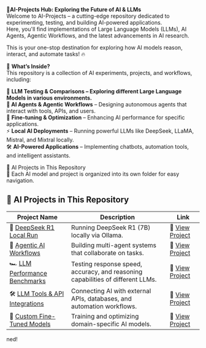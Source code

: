 🚀**AI-Projects Hub: Exploring the Future of AI & LLMs**  
Welcome to AI-Projects – a cutting-edge repository dedicated to experimenting, testing, and building AI-powered applications.  
Here, you'll find implementations of Large Language Models (LLMs), AI Agents, Agentic Workflows, and the latest advancements in AI research.  

This is your one-stop destination for exploring how AI models reason, interact, and automate tasks! 🔥  

📌 **What’s Inside?**  
This repository is a collection of AI experiments, projects, and workflows, including:  

🧠 **LLM Testing & Comparisons **– Exploring different Large Language Models in various environments.  
🤖** AI Agents & Agentic Workflows** – Designing autonomous agents that interact with tools, APIs, and users.  
🚀 **Fine-tuning & Optimization** – Enhancing AI performance for specific applications.  
⚡ **Local AI Deployments** – Running powerful LLMs like DeepSeek, LLaMA, Mistral, and Mixtral locally.  
🛠️ **AI-Powered Applications** – Implementing chatbots, automation tools, and intelligent assistants.  


🔗 AI Projects in This Repository  
📂 Each AI model and project is organized into its own folder for easy navigation.  

## 🔗 AI Projects in This Repository

| Project Name | Description | Link |
|-------------|-------------|------|
| 🦾 [DeepSeek R1 Local Run](https://github.com/ParvezAlam-AI/AI-Projects/tree/main/DeepSeek-R1-Chatbot) | Running DeepSeek R1 (7B) locally via Ollama. | 🔗 [View Project](https://github.com/ParvezAlam-AI/AI-Projects/tree/main/DeepSeek-R1-Chatbot) |
| 🤖 [Agentic AI Workflows](https://github.com/ParvezAlam-AI/AI-Projects/tree/main/Agentic-AI) | Building multi-agent systems that collaborate on tasks. | 🔗 [View Project](https://github.com/ParvezAlam-AI/AI-Projects/tree/main/Agentic-AI) |
| 🏎️ [LLM Performance Benchmarks](https://github.com/ParvezAlam-AI/AI-Projects/tree/main/LLM-Benchmarks) | Testing response speed, accuracy, and reasoning capabilities of different LLMs. | 🔗 [View Project](https://github.com/ParvezAlam-AI/AI-Projects/tree/main/LLM-Benchmarks) |
| 🛠 [LLM Tools & API Integrations](https://github.com/ParvezAlam-AI/AI-Projects/tree/main/AI-Tools) | Connecting AI with external APIs, databases, and automation workflows. | 🔗 [View Project](https://github.com/ParvezAlam-AI/AI-Projects/tree/main/AI-Tools) |
| 📝 [Custom Fine-Tuned Models](https://github.com/ParvezAlam-AI/AI-Projects/tree/main/Fine-Tuning) | Training and optimizing domain-specific AI models. | 🔗 [View Project](https://github.com/ParvezAlam-AI/AI-Projects/tree/main/Fine-Tuning) |
ned!
